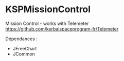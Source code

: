 KSPMissionControl
=================

Mission Control - works with Telemeter https://github.com/kerbalspaceprogram-fr/Telemeter

Dépendances :
- JFreeChart
- JCommon